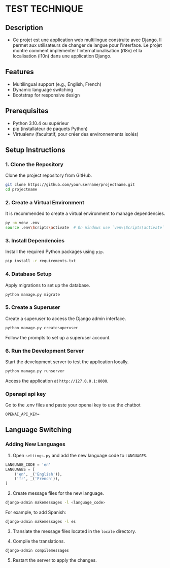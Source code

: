 # TEST TECHNIQUE

## Description
- Ce projet est une application web multilingue construite avec Django. Il permet aux utilisateurs de changer de langue pour l'interface. Le projet montre comment implémenter l'internationalisation (i18n) et la localisation (l10n) dans une application Django.
## Features
- Multilingual support (e.g., English, French)
- Dynamic language switching
- Bootstrap for responsive design

## Prerequisites
- Python 3.10.4 ou supérieur
- pip (installateur de paquets Python)
- Virtualenv (facultatif, pour créer des environnements isolés)

## Setup Instructions

### 1. Clone the Repository
Clone the project repository from GitHub.

```bash
git clone https://github.com/yourusername/projectname.git
cd projectname
```

### 2. Create a Virtual Environment
It is recommended to create a virtual environment to manage dependencies.

```bash
py -m venv .env
source .env\Scripts\activate  # On Windows use `venv\Scripts\activate`
```

### 3. Install Dependencies
Install the required Python packages using `pip`.

```bash
pip install -r requirements.txt
```

### 4. Database Setup
Apply migrations to set up the database.

```bash
python manage.py migrate
```

### 5. Create a Superuser
Create a superuser to access the Django admin interface.

```bash
python manage.py createsuperuser
```

Follow the prompts to set up a superuser account.


### 6. Run the Development Server
Start the development server to test the application locally.

```bash
python manage.py runserver
```

Access the application at `http://127.0.0.1:8000`.

### Openapi api key 
Go to the .env files and paste your openai key to use the chatbot
```
OPENAI_API_KEY=
```

## Language Switching

### Adding New Languages
1. Open `settings.py` and add the new language code to `LANGUAGES`.

```python
LANGUAGE_CODE = 'en'
LANGUAGES = [
    ('en', _('English')),
    ('fr', _('French')),
]
```

2. Create message files for the new language.

```bash
django-admin makemessages -l <language_code>
```

For example, to add Spanish:

```bash
django-admin makemessages -l es
```

3. Translate the message files located in the `locale` directory.

4. Compile the translations.

```bash
django-admin compilemessages
```

5. Restart the server to apply the changes.

